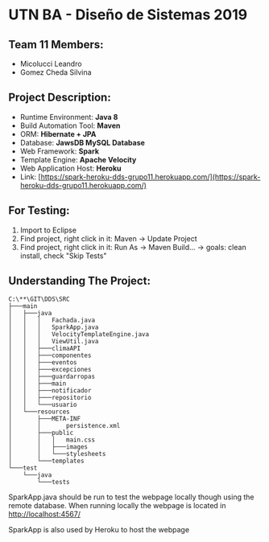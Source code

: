 # UTN BA - Diseño de Sistemas 2019

## Team 11 Members:
* Micolucci Leandro
* Gomez Cheda Silvina

## Project Description:
* Runtime Environment: **Java 8**
* Build Automation Tool: **Maven**
* ORM: **Hibernate + JPA**
* Database: **JawsDB MySQL Database**
* Web Framework: **Spark**
* Template Engine: **Apache Velocity**
* Web Application Host: **Heroku**
* Link: [https://spark-heroku-dds-grupo11.herokuapp.com/](https://spark-heroku-dds-grupo11.herokuapp.com/)

## For Testing:
1. Import to Eclipse
2. Find project, right click in it: Maven -> Update Project
3. Find project, right click in it: Run As -> Maven Build... -> goals: clean install, check "Skip Tests"

## Understanding The Project:
```
C:\**\GIT\DDS\SRC
├───main
│   ├───java
│   │   │   Fachada.java
│   │   │   SparkApp.java
│   │   │   VelocityTemplateEngine.java
│   │   │   ViewUtil.java
│   │   ├───climaAPI
│   │   ├───componentes
│   │   ├───eventos
│   │   ├───excepciones
│   │   ├───guardarropas
│   │   ├───main
│   │   ├───notificador
│   │   ├───repositorio
│   │   └───usuario
│   └───resources
│       ├───META-INF
│       │       persistence.xml
│       ├───public
│       │   │  	main.css
│       │   ├───images
│       │   └───stylesheets
│       └───templates
└───test
    └───java
        └───tests
```

SparkApp.java should be run to test the webpage locally though using the remote database.
When running locally the webpage is located in [http://localhost:4567/](http://localhost:4567/)

SparkApp is also used by Heroku to host the webpage

